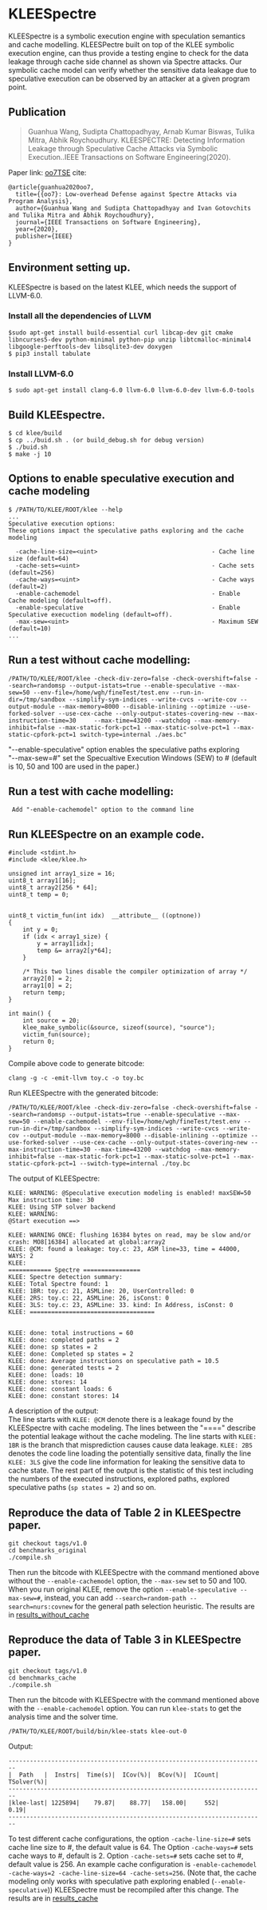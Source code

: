 # KLEESpectre
KLEESpectre is a symbolic execution engine with speculation semantics and cache modelling. KLEESPectre built on top of the KLEE symbolic execution engine, can thus provide a testing engine to check for the data leakage through cache side channel as shown via Spectre attacks. Our symbolic cache model can verify whether the sensitive data leakage due to speculative execution can be observed by an attacker at a given program point.<br />

## Publication 

> Guanhua Wang, Sudipta Chattopadhyay, Arnab Kumar Biswas, Tulika Mitra, Abhik Roychoudhury. KLEESPECTRE: Detecting Information Leakage through Speculative Cache Attacks via Symbolic Execution..IEEE Transactions on Software Engineering(2020). 

Paper link: [oo7TSE](https://www.comp.nus.edu.sg/~abhik/pdf/TSE20_oo7.pdf)
cite: <br/>
```
@article{guanhua2020oo7,
  title={{oo7}: Low-overhead Defense against Spectre Attacks via Program Analysis},
  author={Guanhua Wang and Sudipta Chattopadhyay and Ivan Gotovchits and Tulika Mitra and Abhik Roychoudhury},
  journal={IEEE Transactions on Software Engineering},
  year={2020},
  publisher={IEEE}
}
```


## Environment setting up. <br />
  KLEESpectre is based on the latest KLEE, which needs the support of LLVM-6.0.  <br />
  ### Install all the dependencies of LLVM 
```
$sudo apt-get install build-essential curl libcap-dev git cmake libncurses5-dev python-minimal python-pip unzip libtcmalloc-minimal4 libgoogle-perftools-dev libsqlite3-dev doxygen 
$ pip3 install tabulate 
``` 
  ### Install LLVM-6.0 <br />
```
$ sudo apt-get install clang-6.0 llvm-6.0 llvm-6.0-dev llvm-6.0-tools 
``` 
## Build KLEEspectre. 
```
$ cd klee/build 
$ cp ../buid.sh . (or build_debug.sh for debug version) 
$ ./buid.sh 
$ make -j 10 
```    
## Options to enable speculative execution and cache modeling 
```
$ /PATH/TO/KLEE/ROOT/klee --help
...
Speculative execution options:
These options impact the speculative paths exploring and the cache modeling

  -cache-line-size=<uint>                                - Cache line size (default=64)
  -cache-sets=<uint>                                     - Cache sets (default=256)
  -cache-ways=<uint>                                     - Cache ways (default=2)
  -enable-cachemodel                                     - Enable Cache modeling (default=off).
  -enable-speculative                                    - Enable Speculative execuction modeling (default=off).
  -max-sew=<uint>                                        - Maximum SEW (default=10)
...
```
## Run a test without cache modelling: <br />
```
/PATH/TO/KLEE/ROOT/klee -check-div-zero=false -check-overshift=false --search=randomsp --output-istats=true --enable-speculative --max-sew=50 --env-file=/home/wgh/fineTest/test.env --run-in-dir=/tmp/sandbox --simplify-sym-indices --write-cvcs --write-cov --output-module --max-memory=8000 --disable-inlining --optimize --use-forked-solver --use-cex-cache --only-output-states-covering-new --max-instruction-time=30     --max-time=43200 --watchdog --max-memory-inhibit=false --max-static-fork-pct=1 --max-static-solve-pct=1 --max-static-cpfork-pct=1 switch-type=internal ./aes.bc" 
```   
"--enable-speculative" option enables the speculative paths exploring <br />
"--max-sew=#" set the Specualtive Execution Windows (SEW) to # (default is 10, 50 and 100 are used in the paper.) <br />
   
## Run a test with cache modelling: <br />
     Add "-enable-cachemodel" option to the command line

## Run KLEESpectre on an example code. 
```
#include <stdint.h>
#include <klee/klee.h>

unsigned int array1_size = 16; 
uint8_t array1[16];
uint8_t array2[256 * 64];
uint8_t temp = 0;


uint8_t victim_fun(int idx)  __attribute__ ((optnone)) 
{
    int y = 0;
    if (idx < array1_size) {    
        y = array1[idx];
        temp &= array2[y*64];
    }   

    /* This two lines disable the compiler optimization of array */
    array2[0] = 2;  
    array1[0] = 2;
    return temp;
}

int main() {
    int source = 20; 
    klee_make_symbolic(&source, sizeof(source), "source");
    victim_fun(source);
    return 0;
}
```
Compile above code to generate bitcode: 
```
clang -g -c -emit-llvm toy.c -o toy.bc
```
Run KLEESpectre with the generated bitcode:
```
/PATH/TO/KLEE/ROOT/klee -check-div-zero=false -check-overshift=false --search=randomsp --output-istats=true --enable-speculative --max-sew=50 --enable-cachemodel --env-file=/home/wgh/fineTest/test.env --run-in-dir=/tmp/sandbox --simplify-sym-indices --write-cvcs --write-cov --output-module --max-memory=8000 --disable-inlining --optimize --use-forked-solver --use-cex-cache --only-output-states-covering-new --max-instruction-time=30 --max-time=43200 --watchdog --max-memory-inhibit=false --max-static-fork-pct=1 --max-static-solve-pct=1 --max-static-cpfork-pct=1 --switch-type=internal ./toy.bc
```
The output of KLEESpectre: 
```
KLEE: WARNING: @Speculative execution modeling is enabled! maxSEW=50
Max instruction time: 30
KLEE: Using STP solver backend
KLEE: WARNING: 
@Start execution ==>

KLEE: WARNING ONCE: flushing 16384 bytes on read, may be slow and/or crash: MO8[16384] allocated at global:array2
KLEE: @CM: found a leakage: toy.c: 23, ASM line=33, time = 44000, WAYS: 2
KLEE: 
============ Spectre ================
KLEE: Spectre detection summary:
KLEE: Total Spectre found: 1
KLEE: 1BR: toy.c: 21, ASMLine: 20, UserControlled: 0
KLEE: 2RS: toy.c: 22, ASMLine: 26, isConst: 0
KLEE: 3LS: toy.c: 23, ASMLine: 33. kind: In Address, isConst: 0
KLEE: ===================================


KLEE: done: total instructions = 60
KLEE: done: completed paths = 2
KLEE: done: sp states = 2
KLEE: done: Completed sp states = 2
KLEE: done: Average instructions on speculative path = 10.5
KLEE: done: generated tests = 2
KLEE: done: loads: 10
KLEE: done: stores: 14
KLEE: done: constant loads: 6
KLEE: done: constant stores: 14
```
A description of the output: <br />
The line starts with `KLEE: @CM` denote there is a leakage found by the KLEESpectre with cache modeling. The lines between the "====" describe the potential leakage without the cache modeling. The line starts with `KLEE: 1BR` is the branch that misprediction causes cause data leakage. `KLEE: 2BS` denotes the code line loading the potentially sensitive data, finally the line `KLEE: 3LS` give the code line information for leaking the sensitive data to cache state. The rest part of the output is the statistic of this test including the numbers of the executed instructions, explored paths, explored speculative paths (`sp states = 2`) and so on. 

## Reproduce the data of Table 2 in KLEESpectre paper. 
```
git checkout tags/v1.0
cd benchmarks_original
./compile.sh
```
Then run the bitcode with KLEESpectre with the command mentioned above without the `--enable-cachemodel` option, the `--max-sew` set to 50 and 100. When you run original KLEE, remove the option `--enable-speculative --max-sew=#`, instead, you can add `--search=random-path --search=nurs:covnew` for the general path selection heuristic. The results are in [results_without_cache](results/kleespecrtre_without_cache.txt)

## Reproduce the data of Table 3 in KLEESpectre paper. 
```
git checkout tags/v1.0
cd benchmarks_cache
./compile.sh 
```
Then run the bitcode with KLEESpectre with the command mentioned above with the `--enable-cachemodel` option. You can run `klee-stats` to get the analysis time and the solver time. 
```
/PATH/TO/KLEE/ROOT/build/bin/klee-stats klee-out-0
```
Output: 
```
------------------------------------------------------------------------
|  Path   |  Instrs|  Time(s)|  ICov(%)|  BCov(%)|  ICount|  TSolver(%)|
------------------------------------------------------------------------
|klee-last| 1225894|    79.87|    88.77|   158.00|     552|        0.19|
------------------------------------------------------------------------
```

To test different cache configurations, the option `-cache-line-size=#` sets cache line size to #, the default value is 64. The Option `-cache-ways=#`  sets cache ways to #, default is 2. Option `-cache-sets=#` sets cache set to #, default value is 256. An example cache configuration is `-enable-cachemodel  -cache-ways=2 -cache-line-size=64 -cache-sets=256`. (Note that, the cache modeling only works with speculative path exploring enabled (`--enable-speculative`))
KLEESpectre must be recompiled after this change.  The results are in [results_cache](results/kleespecrtre_with_cache.txt)


